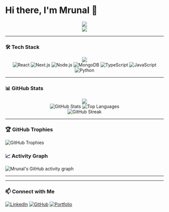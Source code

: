 # Hi there, I'm Mrunal 👋

<div align="center">
  <img src="https://readme-typing-svg.vercel.app/?lines=🚀%20Full%20Stack%20Developer;💻%20Next.js%20%7C%20React%20%7C%20Node.js;🌱%20Open%20Source%20Contributor;🎯%20Passionate%20about%20coding&center=true&size=27&pause=3000&color=37BCF6">
</div>

<div align="center">
  <img src="https://readme-typing-svg.vercel.app/?lines=console.log(%22Hello%20World!%22);const%20developer%20=%20%7B;%20%20name:%20%22Mrunal%22,%20%20role:%20%22Full%20Stack%20Dev%22,%20%20passion:%20%22Coding%22%20%7D;&center=true&size=15&color=37BCF6&pause=4000">
</div>  

---

### 🛠 Tech Stack

<div align="center">
  <img src="https://readme-typing-svg.vercel.app/?lines=🛠%20Technologies%20I%20work%20with:&center=true&size=25&pause=2000&color=37BCF6">
</div>

<div align="center">
  <img src="https://img.shields.io/badge/React-20232A?style=for-the-badge&logo=react&logoColor=61DAFB" alt="React">
  <img src="https://img.shields.io/badge/Next.js-black?style=for-the-badge&logo=next.js&logoColor=white" alt="Next.js">
  <img src="https://img.shields.io/badge/Node.js-43853D?style=for-the-badge&logo=node.js&logoColor=white" alt="Node.js">
  <img src="https://img.shields.io/badge/MongoDB-4EA94B?style=for-the-badge&logo=mongodb&logoColor=white" alt="MongoDB">
  <img src="https://img.shields.io/badge/TypeScript-007ACC?style=for-the-badge&logo=typescript&logoColor=white" alt="TypeScript">
  <img src="https://img.shields.io/badge/JavaScript-F7DF1E?style=for-the-badge&logo=javascript&logoColor=black" alt="JavaScript">
  <img src="https://img.shields.io/badge/Python-3776AB?style=for-the-badge&logo=python&logoColor=white" alt="Python">
</div>

---

### 📊 GitHub Stats

<div align="center">
  <img src="https://readme-typing-svg.vercel.app/?lines=📊%20My%20GitHub%20Statistics:&center=true&size=25&pause=2000&color=37BCF6">
</div>

<div align="center">
  <img src="https://github-readme-stats.vercel.app/api?username=Mrunu2122&show_icons=true&theme=radical&hide_border=true&bg_color=0D1117" alt="GitHub Stats">
  <img src="https://github-readme-stats.vercel.app/api/top-langs/?username=Mrunu2122&layout=compact&theme=radical&hide_border=true&bg_color=0D1117" alt="Top Languages">
</div>

<div align="center">
  <img src="https://streak-stats.demolab.com?user=Mrunu2122&theme=radical&hide_border=true&background=0D1117" alt="GitHub Streak">
</div>

---

### 🏆 GitHub Trophies
![GitHub Trophies](https://github-profile-trophy.vercel.app/?username=Mrunu2122&theme=dark&no-frame=false&no-bg=false&margin-w=4)

### 📈 Activity Graph
![Mrunal's GitHub activity graph](https://github-readme-activity-graph.vercel.app/graph?username=Mrunu2122&theme=react-dark&hide_border=true&area=true)

---



---

### 📫 Connect with Me
[![LinkedIn](https://img.shields.io/badge/LinkedIn-0A66C2?style=for-the-badge&logo=linkedin&logoColor=white)](https://linkedin.com/in/mrunal-soshte-238a372ba)
[![GitHub](https://img.shields.io/badge/GitHub-100000?style=for-the-badge&logo=github&logoColor=white)](https://github.com/Mrunu2122)
[![Portfolio](https://img.shields.io/badge/Portfolio-000000?style=for-the-badge&logo=vercel&logoColor=white)](https://portfolio-mrunal.vercel.app)

